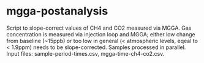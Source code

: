 # mgga-postanalysis
Script to slope-correct values of CH4 and CO2 measured via MGGA. Gas concentration is measured via injection loop and MGGA; either low change from baseline (~15ppb) or too low in general (&lt; atmospheric levels, eqeal to &lt; 1.9ppm) needs to be slope-corrected. Samples processed in parallel. Input files: sample-period-times.csv, mgga-time-ch4-co2.csv.
